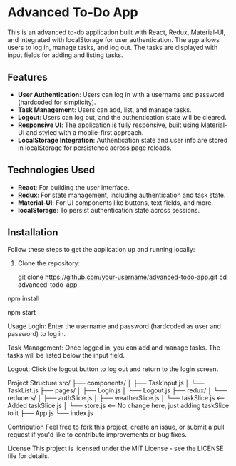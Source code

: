 # Advanced To-Do App

This is an advanced to-do application built with React, Redux, Material-UI, and integrated with localStorage for user authentication. The app allows users to log in, manage tasks, and log out. The tasks are displayed with input fields for adding and listing tasks.

## Features

- **User Authentication**: Users can log in with a username and password (hardcoded for simplicity).
- **Task Management**: Users can add, list, and manage tasks.
- **Logout**: Users can log out, and the authentication state will be cleared.
- **Responsive UI**: The application is fully responsive, built using Material-UI and styled with a mobile-first approach.
- **LocalStorage Integration**: Authentication state and user info are stored in localStorage for persistence across page reloads.

## Technologies Used

- **React**: For building the user interface.
- **Redux**: For state management, including authentication and task state.
- **Material-UI**: For UI components like buttons, text fields, and more.
- **localStorage**: To persist authentication state across sessions.

## Installation

Follow these steps to get the application up and running locally:

1. Clone the repository:

 
   git clone https://github.com/your-username/advanced-todo-app.git
   cd advanced-todo-app

npm install

npm start

Usage
Login: Enter the username and password (hardcoded as user and password) to log in.

Task Management: Once logged in, you can add and manage tasks. The tasks will be listed below the input field.

Logout: Click the logout button to log out and return to the login screen.

Project Structure
src/
├── components/
│   ├── TaskInput.js
│   └── TaskList.js
├── pages/
│   ├── Login.js
│   └── Logout.js
├── redux/
│   └── reducers/
│       ├── authSlice.js
│       ├── weatherSlice.js
│       └── taskSlice.js  <-- Added taskSlice.js
│   └── store.js  <-- No change here, just adding taskSlice to it
├── App.js
└── index.js



Contribution
Feel free to fork this project, create an issue, or submit a pull request if you'd like to contribute improvements or bug fixes.

License
This project is licensed under the MIT License - see the LICENSE file for details.




